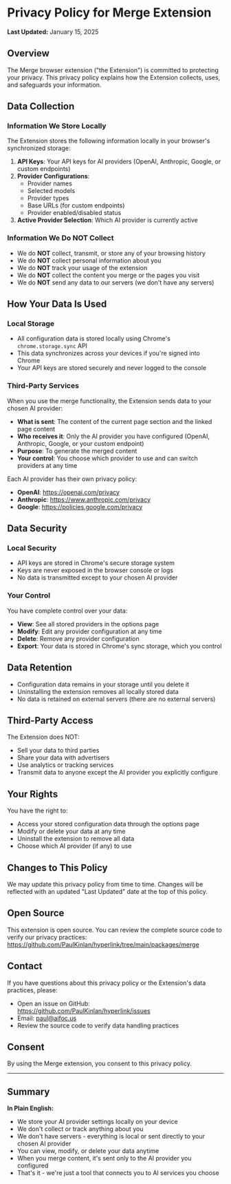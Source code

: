 # Privacy Policy for Merge Extension

**Last Updated:** January 15, 2025

## Overview

The Merge browser extension ("the Extension") is committed to protecting your privacy. This privacy policy explains how the Extension collects, uses, and safeguards your information.

## Data Collection

### Information We Store Locally

The Extension stores the following information locally in your browser's synchronized storage:

1. **API Keys**: Your API keys for AI providers (OpenAI, Anthropic, Google, or custom endpoints)
2. **Provider Configurations**:
   - Provider names
   - Selected models
   - Provider types
   - Base URLs (for custom endpoints)
   - Provider enabled/disabled status
3. **Active Provider Selection**: Which AI provider is currently active

### Information We Do NOT Collect

- We do **NOT** collect, transmit, or store any of your browsing history
- We do **NOT** collect personal information about you
- We do **NOT** track your usage of the extension
- We do **NOT** collect the content you merge or the pages you visit
- We do **NOT** send any data to our servers (we don't have any servers)

## How Your Data Is Used

### Local Storage

- All configuration data is stored locally using Chrome's `chrome.storage.sync` API
- This data synchronizes across your devices if you're signed into Chrome
- Your API keys are stored securely and never logged to the console

### Third-Party Services

When you use the merge functionality, the Extension sends data to your chosen AI provider:

- **What is sent**: The content of the current page section and the linked page content
- **Who receives it**: Only the AI provider you have configured (OpenAI, Anthropic, Google, or your custom endpoint)
- **Purpose**: To generate the merged content
- **Your control**: You choose which provider to use and can switch providers at any time

Each AI provider has their own privacy policy:

- **OpenAI**: https://openai.com/privacy
- **Anthropic**: https://www.anthropic.com/privacy
- **Google**: https://policies.google.com/privacy

## Data Security

### Local Security

- API keys are stored in Chrome's secure storage system
- Keys are never exposed in the browser console or logs
- No data is transmitted except to your chosen AI provider

### Your Control

You have complete control over your data:

- **View**: See all stored providers in the options page
- **Modify**: Edit any provider configuration at any time
- **Delete**: Remove any provider configuration
- **Export**: Your data is stored in Chrome's sync storage, which you control

## Data Retention

- Configuration data remains in your storage until you delete it
- Uninstalling the extension removes all locally stored data
- No data is retained on external servers (there are no external servers)

## Third-Party Access

The Extension does NOT:

- Sell your data to third parties
- Share your data with advertisers
- Use analytics or tracking services
- Transmit data to anyone except the AI provider you explicitly configure

## Your Rights

You have the right to:

- Access your stored configuration data through the options page
- Modify or delete your data at any time
- Uninstall the extension to remove all data
- Choose which AI provider (if any) to use

## Changes to This Policy

We may update this privacy policy from time to time. Changes will be reflected with an updated "Last Updated" date at the top of this policy.

## Open Source

This extension is open source. You can review the complete source code to verify our privacy practices:
https://github.com/PaulKinlan/hyperlink/tree/main/packages/merge

## Contact

If you have questions about this privacy policy or the Extension's data practices, please:

- Open an issue on GitHub: https://github.com/PaulKinlan/hyperlink/issues
- Email: paul@aifoc.us
- Review the source code to verify data handling practices

## Consent

By using the Merge extension, you consent to this privacy policy.

---

## Summary

**In Plain English:**

- We store your AI provider settings locally on your device
- We don't collect or track anything about you
- We don't have servers - everything is local or sent directly to your chosen AI provider
- You can view, modify, or delete your data anytime
- When you merge content, it's sent only to the AI provider you configured
- That's it - we're just a tool that connects you to AI services you choose
